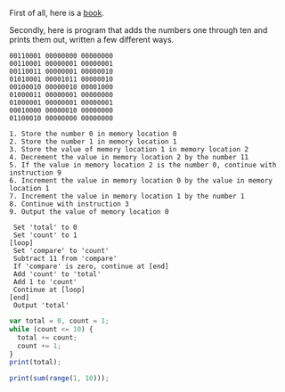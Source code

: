 First of all, here is a [book](http://eloquentjavascript.net/).

Secondly, here is program that adds the numbers one through ten and prints them out, written a few different ways.

```
00110001 00000000 00000000
00110001 00000001 00000001
00110011 00000001 00000010
01010001 00001011 00000010
00100010 00000010 00001000
01000011 00000001 00000000
01000001 00000001 00000001
00010000 00000010 00000000
01100010 00000000 00000000
```

```
1. Store the number 0 in memory location 0
2. Store the number 1 in memory location 1
3. Store the value of memory location 1 in memory location 2
4. Decrement the value in memory location 2 by the number 11
5. If the value in memory location 2 is the number 0, continue with instruction 9
6. Increment the value in memory location 0 by the value in memory location 1
7. Increment the value in memory location 1 by the number 1
8. Continue with instruction 3
9. Output the value of memory location 0
```

```
 Set 'total' to 0
 Set 'count' to 1
[loop]
 Set 'compare' to 'count'
 Subtract 11 from 'compare'
 If 'compare' is zero, continue at [end]
 Add 'count' to 'total'
 Add 1 to 'count'
 Continue at [loop]
[end]
 Output 'total'
```

```javascript
var total = 0, count = 1;
while (count <= 10) {
  total += count;
  count += 1;
}
print(total);
```

```javascript
print(sum(range(1, 10)));
```